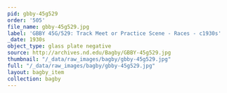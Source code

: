 ```yaml
---
pid: gbby-45g529
order: '505'
file_name: gbby-45g529.jpg
label: 'GBBY 45G/529: Track Meet or Practice Scene - Races - c1930s'
_date: 1930s
object_type: glass plate negative
source: http://archives.nd.edu/Bagby/GBBY-45g529.jpg
thumbnail: "/_data/raw_images/bagby/gbby-45g529.jpg"
full: "/_data/raw_images/bagby/gbby-45g529.jpg"
layout: bagby_item
collection: bagby
---
```

